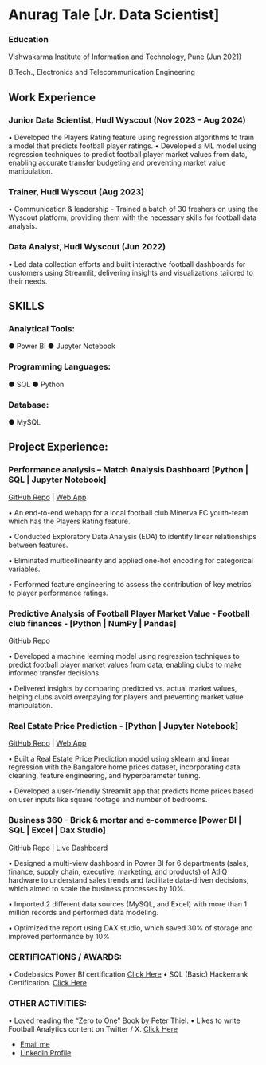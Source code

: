 # Anurag Tale [Jr. Data Scientist]

### Education
Vishwakarma Institute of Information and Technology, Pune                                    (Jun 2021) 

B.Tech., Electronics and Telecommunication Engineering
## Work Experience
### Junior Data Scientist, Hudl Wyscout 	     						                              (Nov 2023 – Aug 2024)
•	Developed the Players Rating feature using regression algorithms to train a model that predicts football player ratings.
•	Developed a ML model using regression techniques to predict football player market values from data, enabling accurate transfer budgeting and preventing market value manipulation.
### Trainer, Hudl Wyscout 	     						                                    	                  (Aug 2023)
•	Communication & leadership - Trained a batch of 30 freshers on using the Wyscout platform, providing them with the necessary skills for football data analysis.
### Data Analyst, Hudl Wyscout 	     						                                        	         (Jun 2022) 
•	Led data collection efforts and built interactive football dashboards for customers using Streamlit, delivering insights and visualizations tailored to their needs.

## SKILLS 
### Analytical Tools:  
●	Power BI
●	Jupyter Notebook
### Programming Languages: 
●	SQL 
●	Python
### Database: 
●	MySQL
 

## Project Experience:

### Performance analysis – Match Analysis Dashboard [Python | SQL | Jupyter Notebook] 	                                                                             
[GitHub Repo](https://github.com/anurag10-10/streamlit_minerva) | [Web App](https://baller-metrics-app.streamlit.app/)

•	An end-to-end webapp for a local football club Minerva FC youth-team which has the Players Rating feature.

•	Conducted Exploratory Data Analysis (EDA) to identify linear relationships between features.

•	Eliminated multicollinearity and applied one-hot encoding for categorical variables.

•	Performed feature engineering to assess the contribution of key metrics to player performance ratings.

### Predictive Analysis of Football Player Market Value - Football club finances - [Python | NumPy | Pandas] 		
GitHub Repo

•	Developed a machine learning model using regression techniques to predict football player market values from data, enabling clubs to make informed transfer decisions.

•	Delivered insights by comparing predicted vs. actual market values, helping clubs avoid overpaying for players and preventing market value manipulation.
### Real Estate Price Prediction - [Python | Jupyter Notebook]						                           
[GitHub Repo](https://github.com/anurag10-10/Real_estate_price_prediction) | [Web App](https://realestatepriceprediction-kjdncu6tenreoyrpdaxrhe.streamlit.app/)

•	Built a Real Estate Price Prediction model using sklearn and linear regression with the Bangalore home prices dataset, incorporating data cleaning, feature engineering, and hyperparameter tuning.

•	Developed a user-friendly Streamlit app that predicts home prices based on user inputs like square footage and number of bedrooms.
### Business 360 - Brick & mortar and e-commerce [Power BI | SQL | Excel | Dax Studio]  	                                                             
GitHub Repo | Live Dashboard 

•	Designed a multi-view dashboard in Power BI for 6 departments (sales, finance, supply chain, executive, marketing, and products) of AtliQ hardware to understand sales trends and facilitate data-driven decisions, which aimed to scale the business processes by 10%.

•	Imported 2 different data sources (MySQL, and Excel) with more than 1 million records and performed data modeling. 

•	Optimized the report using DAX studio, which saved 30% of storage and improved performance by 10%

### CERTIFICATIONS / AWARDS:
•	Codebasics Power BI certification [Click Here](https://codebasics.io/certificate/CB-49-121632)
•	SQL (Basic) Hackerrank Certification.  [Click Here](https://www.hackerrank.com/certificates/2481aedcbdd1)
### OTHER ACTIVITIES: 
•	Loved reading the “Zero to One” Book by Peter Thiel.
•	Likes to write Football Analytics content on Twitter / X. [Click Here](https://x.com/anurag_analysis)

- [Email me](mailto:anurag.tale1010@gmail.com)
- [LinkedIn Profile](https://www.linkedin.com/in/anurag-tale-b14a5b16a)

